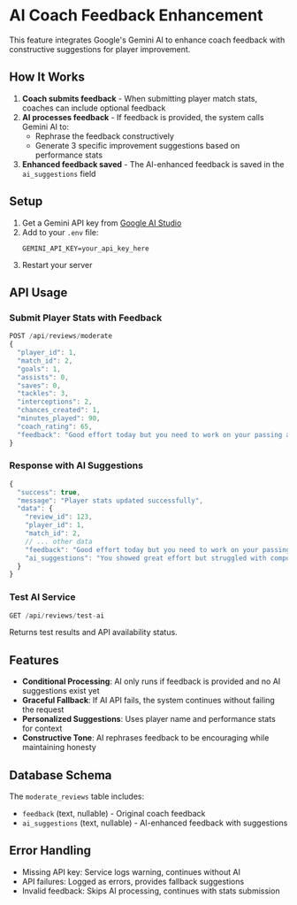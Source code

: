 # AI Coach Feedback Enhancement

This feature integrates Google's Gemini AI to enhance coach feedback with constructive suggestions for player improvement.

## How It Works

1. **Coach submits feedback** - When submitting player match stats, coaches can include optional feedback
2. **AI processes feedback** - If feedback is provided, the system calls Gemini AI to:
   - Rephrase the feedback constructively 
   - Generate 3 specific improvement suggestions based on performance stats
3. **Enhanced feedback saved** - The AI-enhanced feedback is saved in the `ai_suggestions` field

## Setup

1. Get a Gemini API key from [Google AI Studio](https://aistudio.google.com/app/apikey)
2. Add to your `.env` file:
   ```
   GEMINI_API_KEY=your_api_key_here
   ```
3. Restart your server

## API Usage

### Submit Player Stats with Feedback

```javascript
POST /api/reviews/moderate
{
  "player_id": 1,
  "match_id": 2,
  "goals": 1,
  "assists": 0,
  "saves": 0,
  "tackles": 3,
  "interceptions": 2,
  "chances_created": 1,
  "minutes_played": 90,
  "coach_rating": 65,
  "feedback": "Good effort today but you need to work on your passing accuracy and positioning"
}
```

### Response with AI Suggestions

```javascript
{
  "success": true,
  "message": "Player stats updated successfully",
  "data": {
    "review_id": 123,
    "player_id": 1,
    "match_id": 2,
    // ... other data
    "feedback": "Good effort today but you need to work on your passing accuracy and positioning",
    "ai_suggestions": "You showed great effort but struggled with composure at key moments.\n\n- Practice staying calm in high-pressure drills\n- Improve awareness of nearby defenders\n- Review past fouls to learn alternative positioning"
  }
}
```

### Test AI Service

```javascript
GET /api/reviews/test-ai
```

Returns test results and API availability status.

## Features

- **Conditional Processing**: AI only runs if feedback is provided and no AI suggestions exist yet
- **Graceful Fallback**: If AI API fails, the system continues without failing the request
- **Personalized Suggestions**: Uses player name and performance stats for context
- **Constructive Tone**: AI rephrases feedback to be encouraging while maintaining honesty

## Database Schema

The `moderate_reviews` table includes:
- `feedback` (text, nullable) - Original coach feedback
- `ai_suggestions` (text, nullable) - AI-enhanced feedback with suggestions

## Error Handling

- Missing API key: Service logs warning, continues without AI
- API failures: Logged as errors, provides fallback suggestions
- Invalid feedback: Skips AI processing, continues with stats submission

